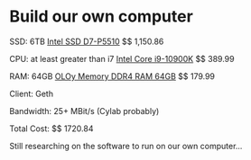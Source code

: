 # Build our own computer

SSD: 6TB [Intel SSD D7-P5510](https://www.amazon.com/Intel-SSD-D7-P5510-Series-7-68TB/dp/B08R3YQN2V?tag=discord0a4-20) $$ 1,150.86

CPU: at least greater than i7 [Intel Core i9-10900K](https://www.bestbuy.com/site/intel-core-i9-10900k-10th-generation-10-core-20-thread-3-7-ghz-5-3-ghz-turbo-socket-lga1200-unlocked-desktop-processor/6411492.p?skuId=6411492) $$ 389.99

RAM: 64GB [OLOy Memory DDR4 RAM 64GB](https://www.amazon.com/OLOy-2x32GB-288-Pin-Desktop-MD4U323016DJDA/dp/B0836NZHWR/ref=sr_1_1_sspa?crid=3ML42H16LE5OO&keywords=64gb%2Bram&qid=1665531656&qu=eyJxc2MiOiI1LjMwIiwicXNhIjoiNC43MiIsInFzcCI6IjQuMjIifQ%3D%3D&sprefix=64gb%2Bra%2Caps%2C191&sr=8-1-spons&th=1&tag=discord0a4-20) $$ 179.99

Client: Geth

Bandwidth: 25+ MBit/s (Cylab probably)

Total Cost: $$ 1720.84

Still researching on the software to run on our own computer...
